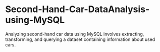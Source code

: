 # Second-Hand-Car-DataAnalysis-using-MySQL
Analyzing second-hand car data using MySQL involves extracting, transforming, and querying a dataset containing information about used cars.
